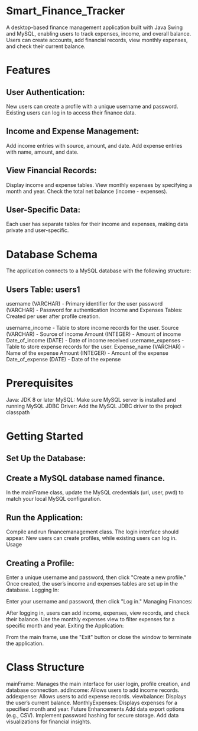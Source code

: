 # Smart_Finance_Tracker
A desktop-based finance management application built with Java Swing and MySQL, enabling users to track expenses, income, and overall balance. Users can create accounts, add financial records, view monthly expenses, and check their current balance.

# Features
## User Authentication:

New users can create a profile with a unique username and password.
Existing users can log in to access their finance data.
## Income and Expense Management:

Add income entries with source, amount, and date.
Add expense entries with name, amount, and date.
## View Financial Records:

Display income and expense tables.
View monthly expenses by specifying a month and year.
Check the total net balance (income - expenses).
## User-Specific Data:

Each user has separate tables for their income and expenses, making data private and user-specific.
# Database Schema
The application connects to a MySQL database with the following structure:

## Users Table: users1

username (VARCHAR) - Primary identifier for the user
password (VARCHAR) - Password for authentication
Income and Expenses Tables: Created per user after profile creation.

username_income - Table to store income records for the user.
Source (VARCHAR) - Source of income
Amount (INTEGER) - Amount of income
Date_of_income (DATE) - Date of income received
username_expenses - Table to store expense records for the user.
Expense_name (VARCHAR) - Name of the expense
Amount (INTEGER) - Amount of the expense
Date_of_expense (DATE) - Date of the expense
# Prerequisites
Java: JDK 8 or later
MySQL: Make sure MySQL server is installed and running
MySQL JDBC Driver: Add the MySQL JDBC driver to the project classpath
# Getting Started
## Set Up the Database:

## Create a MySQL database named finance.
In the mainFrame class, update the MySQL credentials (url, user, pwd) to match your local MySQL configuration.
## Run the Application:

Compile and run financemanagement class.
The login interface should appear. New users can create profiles, while existing users can log in.
Usage
## Creating a Profile:

Enter a unique username and password, then click "Create a new profile."
Once created, the user’s income and expenses tables are set up in the database.
Logging In:

Enter your username and password, then click "Log in."
Managing Finances:

After logging in, users can add income, expenses, view records, and check their balance.
Use the monthly expenses view to filter expenses for a specific month and year.
Exiting the Application:

From the main frame, use the "Exit" button or close the window to terminate the application.
# Class Structure
mainFrame: Manages the main interface for user login, profile creation, and database connection.
addincome: Allows users to add income records.
addexpense: Allows users to add expense records.
viewbalance: Displays the user’s current balance.
MonthlyExpenses: Displays expenses for a specified month and year.
Future Enhancements
Add data export options (e.g., CSV).
Implement password hashing for secure storage.
Add data visualizations for financial insights.
